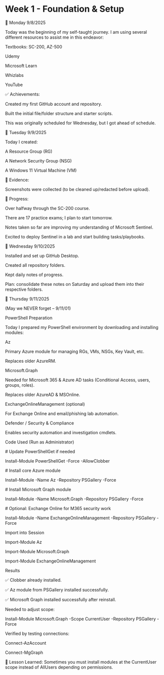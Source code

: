 # Week 1 - Foundation \& Setup



📅 Monday 9/8/2025



Today was the beginning of my self-taught journey. I am using several different resources to assist me in this endeavor:



Textbooks: SC-200, AZ-500



Udemy



Microsoft Learn



Whizlabs



YouTube



✅ Achievements:



Created my first GitHub account and repository.



Built the initial file/folder structure and starter scripts.



This was originally scheduled for Wednesday, but I got ahead of schedule.



📅 Tuesday 9/9/2025



Today I created:



A Resource Group (RG)



A Network Security Group (NSG)



A Windows 11 Virtual Machine (VM)



📸 Evidence:



Screenshots were collected (to be cleaned up/redacted before upload).



📖 Progress:



Over halfway through the SC-200 course.



There are 17 practice exams; I plan to start tomorrow.



Notes taken so far are improving my understanding of Microsoft Sentinel.



Excited to deploy Sentinel in a lab and start building tasks/playbooks.



📅 Wednesday 9/10/2025



Installed and set up GitHub Desktop.



Created all repository folders.



Kept daily notes of progress.



Plan: consolidate these notes on Saturday and upload them into their respective folders.



📅 Thursday 9/11/2025



(May we NEVER forget – 9/11/01)



PowerShell Preparation



Today I prepared my PowerShell environment by downloading and installing modules:



Az



Primary Azure module for managing RGs, VMs, NSGs, Key Vault, etc.



Replaces older AzureRM.



Microsoft.Graph



Needed for Microsoft 365 \& Azure AD tasks (Conditional Access, users, groups, roles).



Replaces older AzureAD \& MSOnline.



ExchangeOnlineManagement (optional)



For Exchange Online and email/phishing lab automation.



Defender / Security \& Compliance



Enables security automation and investigation cmdlets.



Code Used (Run as Administrator)

\# Update PowerShellGet if needed

Install-Module PowerShellGet -Force -AllowClobber



\# Install core Azure module

Install-Module -Name Az -Repository PSGallery -Force



\# Install Microsoft Graph module

Install-Module -Name Microsoft.Graph -Repository PSGallery -Force



\# Optional: Exchange Online for M365 security work

Install-Module -Name ExchangeOnlineManagement -Repository PSGallery -Force



Import into Session

Import-Module Az

Import-Module Microsoft.Graph

Import-Module ExchangeOnlineManagement



Results



✅ Clobber already installed.



✅ Az module from PSGallery installed successfully.



✅ Microsoft Graph installed successfully after reinstall.



Needed to adjust scope:



Install-Module Microsoft.Graph -Scope CurrentUser -Repository PSGallery -Force





Verified by testing connections:



Connect-AzAccount



Connect-MgGraph



📖 Lesson Learned: Sometimes you must install modules at the CurrentUser scope instead of AllUsers depending on permissions.


